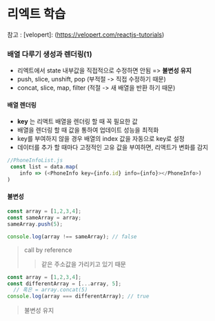 # 리엑트 학습

참고 : [velopert]: (https://velopert.com/reactjs-tutorials)

### 배열 다루기 생성과 렌더링(1)

- 리엑트에서 state 내부값을 직접적으로 수정하면 안됨 => **불변성 유지**
- push, slice, unshift, pop (부적절 -> 직접 수정하기 때문)
- concat, slice, map, filter (적절 -> 새 배열을 반환 하기 때문)

#### 배열 렌더링
- **key** 는 리액트 배열을 렌더링 할 때 꼭 필요한 값
- 배열을 렌더링 할 때 값을 통하여 업데이트 성능을 최적화
- key를 부여하지 않을 경우 배열의 index 값을 자동으로 key로 설정
- 데이터를 추가 할 때마다 고정적인 고유 값을 부여하면, 리액트가 변화를 감지

```javascript
//PhoneInfoList.js
 const list = data.map(  
    info => (<PhoneInfo key={info.id} info={info}></PhoneInfo>)
)

```
#### 불변성

```javascript
const array = [1,2,3,4];
const sameArray = array;
sameArray.push(5);

console.log(array !== sameArray); // false

```
> call by reference
>> 같은 주소값을 가리키고 있기 때문

```javascript
const array = [1,2,3,4];
const differentArray = [...array, 5];
  // 혹은 = array.concat(5)
console.log(array === differentArray); // true

```
>불변성 유지


